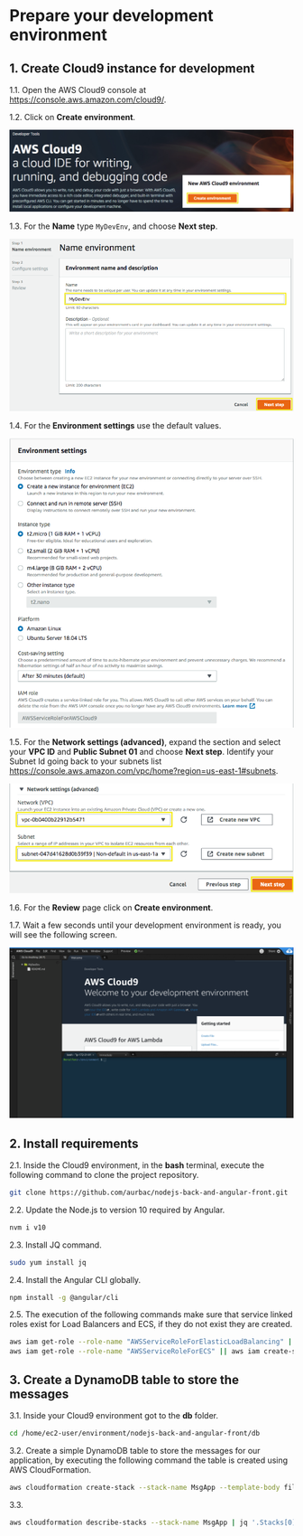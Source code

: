 # Prepare your development environment

## 1. Create Cloud9 instance for development

1.1\. Open the AWS Cloud9 console at https://console.aws.amazon.com/cloud9/.

1.2\. Click on **Create environment**.

![Cloud9 Create environment](images/cloud9-create.png)

1.3\. For the **Name** type `MyDevEnv`, and choose **Next step**.

![Cloud9 name environment](images/cloud9-name.png)

1.4\. For the **Environment settings** use the default values.

![Cloud9 Default Values](images/cloud9-default-settings.png)

1.5\. For the **Network settings (advanced)**, expand the section and select your **VPC ID** and **Public Subnet 01** and choose **Next step**. Identify your Subnet Id going back to your subnets list https://console.aws.amazon.com/vpc/home?region=us-east-1#subnets.

![Cloud9 Network Settings](images/cloud9-network-settings.png)

1.6\. For the **Review** page click on **Create environment**.

1.7\. Wait a few seconds until your development environment is ready, you will see the following screen.

![Cloud9 Env](images/cloud9-env.png)

## 2. Install requirements

2.1\. Inside the Cloud9 environment, in the **bash** terminal, execute the following command to clone the project repository.

``` bash
git clone https://github.com/aurbac/nodejs-back-and-angular-front.git
```

2.2\. Update the Node.js to version 10 required by Angular.

``` bash
nvm i v10
```

2.3\. Install JQ command.

``` bash
sudo yum install jq
```

2.4\. Install the Angular CLI globally.

``` bash
npm install -g @angular/cli
```

2.5\. The execution of the following commands make sure that service linked roles exist for Load Balancers and ECS, if they do not exist they are created.

``` bash
aws iam get-role --role-name "AWSServiceRoleForElasticLoadBalancing" || aws iam create-service-linked-role --aws-service-name "elasticloadbalancing.amazonaws.com"
aws iam get-role --role-name "AWSServiceRoleForECS" || aws iam create-service-linked-role --aws-service-name "ecs.amazonaws.com"
```

## 3. Create a DynamoDB table to store the messages

3.1\. Inside your Cloud9 environment got to the **db** folder.

``` bash
cd /home/ec2-user/environment/nodejs-back-and-angular-front/db
```

3.2\. Create a simple DynamoDB table to store the messages for our application, by executing the following command the table is created using AWS CloudFormation.

``` bash
aws cloudformation create-stack --stack-name MsgApp --template-body file://msg-app-dynamodb.json --parameters ParameterKey=BillOnDemand,ParameterValue=true ParameterKey=ReadCapacityUnits,ParameterValue=5 ParameterKey=WriteCapacityUnits,ParameterValue=10
```

3.3\. 

``` bash
aws cloudformation describe-stacks --stack-name MsgApp | jq '.Stacks[0].Outputs[0].OutputValue'
```